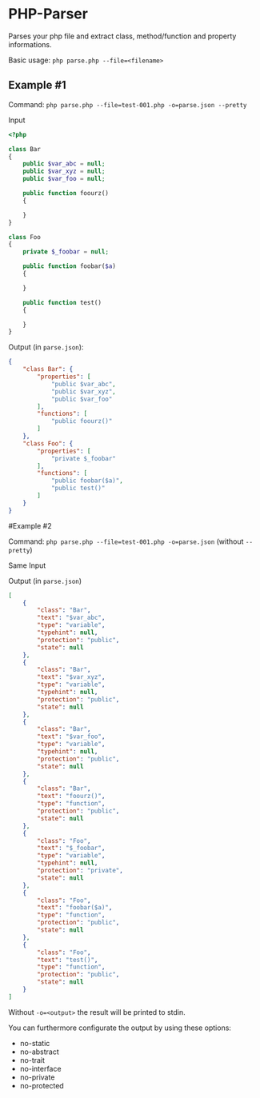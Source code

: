 # PHP-Parser

Parses your php file and extract class, method/function and property informations.

Basic usage: `php parse.php --file=<filename>`

## Example #1

Command: `php parse.php --file=test-001.php -o=parse.json --pretty`

Input
```php
<?php

class Bar
{
    public $var_abc = null;
    public $var_xyz = null;
    public $var_foo = null;

    public function foourz()
    {

    }
}

class Foo
{
    private $_foobar = null;

    public function foobar($a)
    {

    }

    public function test()
    {

    }
}
```

Output (in `parse.json`):
```json
{
    "class Bar": {
        "properties": [
            "public $var_abc",
            "public $var_xyz",
            "public $var_foo"
        ],
        "functions": [
            "public foourz()"
        ]
    },
    "class Foo": {
        "properties": [
            "private $_foobar"
        ],
        "functions": [
            "public foobar($a)",
            "public test()"
        ]
    }
}
```

#Example #2

Command: `php parse.php --file=test-001.php -o=parse.json` (without `--pretty`)

Same Input

Output (in `parse.json`)

```json
[
    {
        "class": "Bar",
        "text": "$var_abc",
        "type": "variable",
        "typehint": null,
        "protection": "public",
        "state": null
    },
    {
        "class": "Bar",
        "text": "$var_xyz",
        "type": "variable",
        "typehint": null,
        "protection": "public",
        "state": null
    },
    {
        "class": "Bar",
        "text": "$var_foo",
        "type": "variable",
        "typehint": null,
        "protection": "public",
        "state": null
    },
    {
        "class": "Bar",
        "text": "foourz()",
        "type": "function",
        "protection": "public",
        "state": null
    },
    {
        "class": "Foo",
        "text": "$_foobar",
        "type": "variable",
        "typehint": null,
        "protection": "private",
        "state": null
    },
    {
        "class": "Foo",
        "text": "foobar($a)",
        "type": "function",
        "protection": "public",
        "state": null
    },
    {
        "class": "Foo",
        "text": "test()",
        "type": "function",
        "protection": "public",
        "state": null
    }
]
```

Without `-o=<output>` the result will be printed to stdin.

You can furthermore configurate the output by using these options:
 - no-static
 - no-abstract
 - no-trait
 - no-interface
 - no-private
 - no-protected
